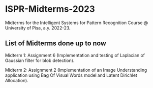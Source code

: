 # ISPR-Midterms-2023
Midterms for the Intelligent Systems for Pattern Recognition Course @ University of Pisa, a.y. 2022-23.

## List of Midterms done up to now

Midterm 1: Assignment 6 (Implementation and testing of Laplacian of Gaussian filter for blob detection).

Midterm 2: Assignment 2 (Implementation of an Image Understanding application using Bag Of Visual Words model and Latent Dirichlet Allocation).
